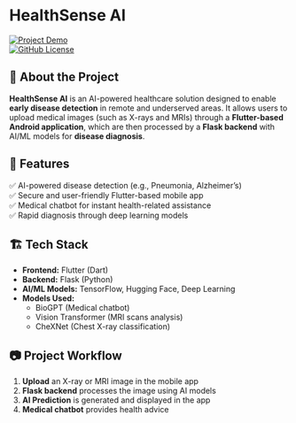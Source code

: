 # HealthSense AI  

[![Project Demo](https://img.shields.io/badge/Demo-Video-blue)]()  
[![GitHub License](https://img.shields.io/github/license/your-username/HealthSenseAI)](LICENSE)  

## 🚀 About the Project  
**HealthSense AI** is an AI-powered healthcare solution designed to enable **early disease detection** in remote and underserved areas. It allows users to upload medical images (such as X-rays and MRIs) through a **Flutter-based Android application**, which are then processed by a **Flask backend** with AI/ML models for **disease diagnosis**.  

## 📌 Features  
✅ AI-powered disease detection (e.g., Pneumonia, Alzheimer’s)  
✅ Secure and user-friendly Flutter-based mobile app  
✅ Medical chatbot for instant health-related assistance  
✅ Rapid diagnosis through deep learning models  

## 🏗 Tech Stack  
- **Frontend:** Flutter (Dart)  
- **Backend:** Flask (Python)  
- **AI/ML Models:** TensorFlow, Hugging Face, Deep Learning  
- **Models Used:**  
  - BioGPT (Medical chatbot)  
  - Vision Transformer (MRI scans analysis)  
  - CheXNet (Chest X-ray classification)  

## 📷 Project Workflow  
1. **Upload** an X-ray or MRI image in the mobile app  
2. **Flask backend** processes the image using AI models  
3. **AI Prediction** is generated and displayed in the app  
4. **Medical chatbot** provides health advice  


